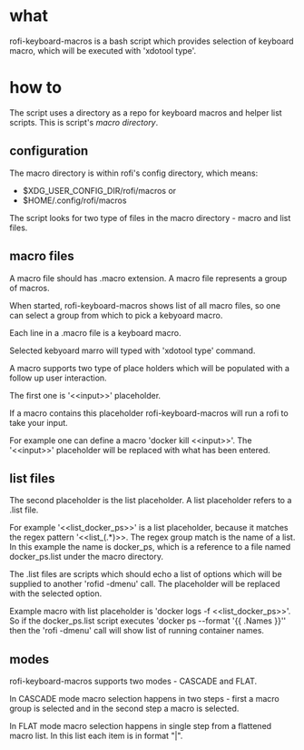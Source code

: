# what

rofi-keyboard-macros is a bash script which provides selection of keyboard macro,
which will be executed with 'xdotool type'.

# how to

The script uses a directory as a repo for keyboard macros and helper list scripts.
This is script's *macro directory*.

## configuration

The macro directory is within rofi's config directory, which means:
 - $XDG_USER_CONFIG_DIR/rofi/macros
or
 - $HOME/.config/rofi/macros


The script looks for two type of files in the macro directory - macro and
list files.

## macro files

A macro file should has .macro extension.
A macro file represents a group of macros.

When started, rofi-keyboard-macros shows list of all macro files,
so one can select a group from which to pick a kebyoard macro.

Each line in a .macro file is a keyboard macro.

Selected kebyoard marro will typed with 'xdotool type' command.

A macro supports two type of place holders which will be populated with
a follow up user interaction.

The first one is '&lt;&lt;input&gt;&gt;' placeholder.

If a macro contains this placeholder rofi-keyboard-macros will run a rofi
to take your input.

For example one can define a macro 'docker kill &lt;&lt;input&gt;&gt;'. The '&lt;&lt;input&gt;&gt;'
placeholder will be replaced with what has been entered.

## list files

The second placeholder is the list placeholder. A list placeholder refers to
a .list file.

For example '<<list_docker_ps>>' is a list placeholder, because it matches the
regex pattern '<<list_(.*)>>. The regex group match is the name of a list.
In this example the name is docker_ps, which is a reference to a file named
docker_ps.list under the macro directory.

The .list files are scripts which should echo a list of options which will be
supplied to another 'rofid -dmenu' call. The placeholder will be replaced with
the selected option.

Example macro with list placeholder is 'docker logs -f <<list_docker_ps>>'.
So if the docker_ps.list script executes 'docker ps --format '{{ .Names }}''
then the 'rofi -dmenu' call will show list of running container names.

## modes

rofi-keyboard-macros supports two modes - CASCADE and FLAT.

In CASCADE mode macro selection happens in two steps - first a macro group
is selected and in the second step a macro is selected.

In FLAT mode macro selection happens in single step from a flattened macro list.
In this list each item is in format "<macro group name>|<macro>".
